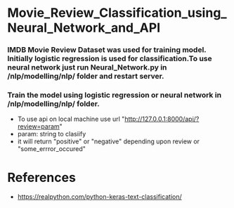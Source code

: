 # Movie_Review_Classification_using_Neural_Network_and_API
### IMDB Movie Review Dataset was used for training model. Initially logistic regression is used for classification.To use neural network just run Neural_Network.py in /nlp/modelling/nlp/ folder and restart server.

###  Train the model using logistic regression or neural network in /nlp/modelling/nlp/ folder.

*  To use api on local machine  use url "http://127.0.0.1:8000/api/?review=param" 
*  param: string to clasiify
*  it will return "positive" or "negative" depending upon review or "some_errror_occured" 

# References
* https://realpython.com/python-keras-text-classification/

